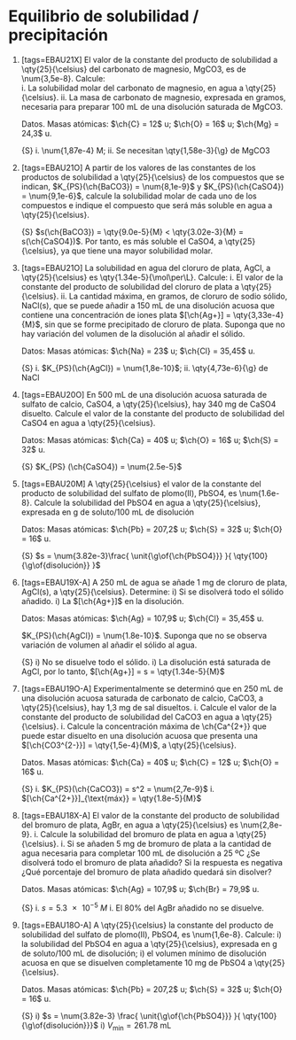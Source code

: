 # Equilibrio de solubilidad / precipitación

1.  [tags=EBAU21X] El  valor  de  la  constante  del  producto  de  solubilidad  a  \qty{25}{\celsius}  del  carbonato  de  magnesio,  MgCO3, es  de \num{3,5e-8}. Calcule:  
    i.  La solubilidad molar del carbonato de magnesio, en agua a \qty{25}{\celsius}. 
    ii. La masa de carbonato de magnesio, expresada en gramos, necesaria para preparar 100 mL de una disolución saturada de MgCO3.

    Datos. Masas atómicas: $\ch{C} = 12$ u; $\ch{O} = 16$ u; $\ch{Mg} = 24,3$ u.

    {S}
    i.  \num{1,87e-4} M;
    ii. Se necesitan \qty{1,58e-3}{\g} de MgCO3

1.  [tags=EBAU21O] A partir de los valores de las constantes de los productos de solubilidad a \qty{25}{\celsius}
    de los compuestos que se indican, $K_{PS}(\ch{BaCO3}) = \num{8,1e-9}$ y $K_{PS}(\ch{CaSO4}) = \num{9,1e-6}$,
    calcule la solubilidad molar de cada uno de los compuestos e indique el compuesto que será
    más soluble en agua a \qty{25}{\celsius}.

    {S} $s(\ch{BaCO3}) = \qty{9.0e-5}{M} < \qty{3.02e-3}{M} = s(\ch{CaSO4})$. Por tanto, es más soluble el CaSO4, a \qty{25}{\celsius}, ya que tiene una mayor solubilidad molar.

1.  [tags=EBAU21O] La solubilidad en agua del cloruro de plata, AgCl, a \qty{25}{\celsius} es \qty{1.34e-5}{\mol\per\L}. Calcule:
    i.  El valor de la constante del producto de solubilidad del cloruro de plata a \qty{25}{\celsius}.
    ii. La cantidad máxima, en gramos, de cloruro de sodio sólido, NaCl(s), que se puede añadir a 150 mL de una disolución acuosa que contiene una concentración de iones plata $[\ch{Ag+}] = \qty{3,33e-4}{M}$, sin que se forme precipitado de cloruro de plata. Suponga que no hay variación del volumen de la disolución al añadir el sólido. 
    
    Datos:  Masas atómicas: $\ch{Na} = 23$ u; $\ch{Cl} = 35,45$ u. 

    {S}
    i.  $K_{PS}(\ch{AgCl}) = \num{1,8e-10}$;
    ii. \qty{4,73e-6}{\g} de NaCl

1.  [tags=EBAU20O] En 500 mL de una disolución acuosa saturada de sulfato de calcio, CaSO4, a \qty{25}{\celsius}, hay 340 mg de CaSO4 disuelto. Calcule el valor de la constante del producto de solubilidad del CaSO4 en agua a \qty{25}{\celsius}.

    Datos: Masas atómicas: $\ch{Ca} = 40$ u; $\ch{O} = 16$ u; $\ch{S} = 32$ u.

    {S} $K_{PS} (\ch{CaSO4}) = \num{2.5e-5}$

1.  [tags=EBAU20M] A \qty{25}{\celsius} el valor de la constante del producto de solubilidad del sulfato de plomo(II), PbSO4, es \num{1.6e-8}. Calcule la solubilidad del PbSO4 en agua a \qty{25}{\celsius}, expresada en g de soluto/100 mL de disolución

    Datos: Masas atómicas: $\ch{Pb} = 207,2$ u; $\ch{S} = 32$ u; $\ch{O} = 16$ u.

    {S} $s = \num{3.82e-3}\frac{ \unit{\g\of{\ch{PbSO4}}} }{ \qty{100}{\g\of{disolución}} }$

1.  [tags=EBAU19X-A] A 250 mL de agua se añade 1 mg de cloruro de plata, AgCl(s), a \qty{25}{\celsius}. Determine:
    i)  Si se disolverá todo el sólido añadido.
    i)  La $[\ch{Ag+}]$ en la disolución.

    Datos: Masas atómicas: $\ch{Ag} = 107,9$ u; $\ch{Cl} = 35,45$ u.
    
    $K_{PS}(\ch{AgCl}) = \num{1.8e-10}$. Suponga que no se observa variación de volumen al añadir el sólido al agua.

    {S}
    i)  No se disuelve todo el sólido.
    i)  La disolución está saturada de AgCl, por lo tanto, $[\ch{Ag+}] = s = \qty{1.34e-5}{M}$

1.  [tags=EBAU19O-A] Experimentalmente se determinó que en 250 mL de una disolución acuosa saturada de carbonato de calcio, CaCO3, a \qty{25}{\celsius}, hay 1,3 mg de sal disueltos.
    i.  Calcule el valor de la constante del producto de solubilidad del CaCO3 en agua a \qty{25}{\celsius}.
    i.  Calcule la concentración máxima de \ch{Ca^{2+}} que puede estar disuelto en una disolución acuosa que presenta una $[\ch{CO3^{2-}}] = \qty{1,5e-4}{M}$, a \qty{25}{\celsius}.
    
    Datos. Masas atómicas: $\ch{Ca} = 40$ u; $\ch{C} = 12$ u; $\ch{O} = 16$ u.

    {S}
    i.  $K_{PS}(\ch{CaCO3}) = s^2 = \num{2,7e-9}$
    i.  $[\ch{Ca^{2+}}]_{\text{máx}} = \qty{1.8e-5}{M}$

1.  [tags=EBAU18X-A] El valor de la constante del producto de solubilidad del bromuro de plata, AgBr, en agua a \qty{25}{\celsius} es \num{2,8e-9}.
    i.  Calcule la solubilidad del bromuro de plata en agua a \qty{25}{\celsius}.
    i.  Si se añaden 5 mg de bromuro de plata a la cantidad de agua necesaria para completar 100 mL de disolución a 25 ºC ¿Se disolverá todo el bromuro de plata añadido? Si la respuesta es negativa ¿Qué porcentaje del bromuro de plata añadido quedará sin disolver?

    Datos. Masas atómicas: $\ch{Ag} = 107,9$ u; $\ch{Br} = 79,9$ u.

    {S}
    i.  $s = \qty{5.3e-5}{M}$
    i.  El 80% del AgBr añadido no se disuelve.

1.  [tags=EBAU18O-A] A \qty{25}{\celsius} la constante del producto de solubilidad del sulfato de plomo(II), PbSO4, es \num{1,6e-8}. Calcule:
    i)  la solubilidad del PbSO4 en agua a \qty{25}{\celsius}, expresada en g de soluto/100 mL de disolución;
    i)  el volumen mínimo de disolución acuosa en que se disuelven completamente 10 mg de PbSO4 a \qty{25}{\celsius}.

    Datos. Masas atómicas: $\ch{Pb} = 207,2$ u; $\ch{S} = 32$ u; $\ch{O} = 16$ u.

    {S}
    i)  $s = \num{3.82e-3} \frac{ \unit{\g\of{\ch{PbSO4}}} }{ \qty{100}{\g\of{disolución}}}$
    i)  $V_\text{min} = \qty{261.78}{\mL}$

